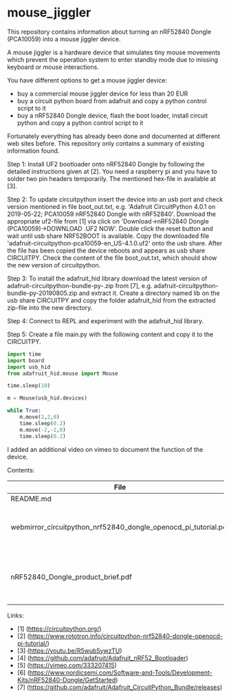 # mouse_jiggler
This repository contains information about turning an nRF52840 Dongle (PCA10059) into a mouse jiggler device.

A mouse jiggler is a hardware device that simulates tiny mouse movements which prevent the operation system to enter standby mode due to missing keyboard or mouse interactions.

You have different options to get a mouse jiggler device:
- buy a commercial mouse jiggler device for less than 20 EUR
- buy a circuit python board from adafruit and copy a python control script to it
- buy a nRF52840 Dongle device, flash the boot loader, install circuit python and copy a python control script to it

Fortunately everything has already been done and documented at different web sites before.
This repository only contains a summary of existing information found.

Step 1:
Install UF2 bootloader onto nRF52840 Dongle by following the detailed instructions given at [2].
You need a raspberry pi and you have to solder two pin headers temporarily.
The mentioned hex-file in available at [3].

Step 2:
To update circuitpython insert the device into an usb port and check version mentioned in
file boot_out.txt, e.g. 'Adafruit CircuitPython 4.0.1 on 2019-05-22; PCA10059 nRF52840 Dongle with nRF52840'.
Download the appropriate uf2-file from [1] via click on 'Download->nRF52840 Dongle (PCA10059)->DOWNLOAD .UF2 NOW'.
Double click the reset button and wait until usb share NRF52BOOT is available.
Copy the downloaded file 'adafruit-circuitpython-pca10059-en_US-4.1.0.uf2' onto the usb share.
After the file has been copied the device reboots and appears as usb share CIRCUITPY.
Check the content of the file boot_out.txt, which should show the new version of circuitpython.

Step 3:
To install the adafruit_hid library download the latest version of adafruit-circuitpython-bundle-py-<YYYYMMDD>.zip
from [7], e.g. adafruit-circuitpython-bundle-py-20190805.zip and extract it.
Create a directory named lib on the usb share CIRCUITPY and copy the folder adafruit_hid from the extracted zip-file into
the new directory.

Step 4:
Connect to REPL and experiment with the adafruit_hid library. 

Step 5:
Create a file main.py with the following content and copy it to the CIRCUITPY.
```python
import time
import board
import usb_hid
from adafruit_hid.mouse import Mouse

time.sleep(10)

m = Mouse(usb_hid.devices)

while True:
    m.move(2,2,0)
    time.sleep(0.2)
    m.move(-2,-2,0)
    time.sleep(0.2)
```

I added an additional video on vimeo to document the function of the device.

Contents:

File | Description
------------ | -------------
README.md | This file
webmirror_circuitpython_nrf52840_dongle_openocd_pi_tutorial.pdf | mirror of robotron website on 2019-07-31
nRF52840_Dongle_product_brief.pdf | brief description from nordic about nRF52840-Dongle

Links:
- [1] (https://circuitpython.org/)
- [2] (https://www.rototron.info/circuitpython-nrf52840-dongle-openocd-pi-tutorial/)
- [3] (https://youtu.be/R5wub5ywzTU)
- [4] (https://github.com/adafruit/Adafruit_nRF52_Bootloader)
- [5] (https://vimeo.com/333207415)
- [6] (https://www.nordicsemi.com/Software-and-Tools/Development-Kits/nRF52840-Dongle/GetStarted)
- [7] (https://github.com/adafruit/Adafruit_CircuitPython_Bundle/releases)

